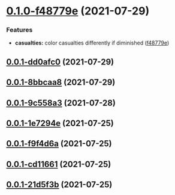 # [0.1.0-f48779e](https://github.com/Mejari/kw_warfare/compare/v0.0.1-dd0afc0...v0.1.0-f48779e) (2021-07-29)


### Features

* **casualties:** color casualties differently if diminished ([f48779e](https://github.com/Mejari/kw_warfare/commit/f48779e))




## [0.0.1-dd0afc0](https://github.com/Mejari/kw_warfare/compare/v0.0.1-8bbcaa8...v0.0.1-dd0afc0) (2021-07-29)




## [0.0.1-8bbcaa8](https://github.com/Mejari/kw_warfare/compare/v0.0.1-9c558a3...v0.0.1-8bbcaa8) (2021-07-29)




## [0.0.1-9c558a3](https://github.com/Mejari/kw_warfare/compare/v0.0.1-1e7294e...v0.0.1-9c558a3) (2021-07-28)




## [0.0.1-1e7294e](https://github.com/Mejari/kw_warfare/compare/v0.0.1-f9f4d6a...v0.0.1-1e7294e) (2021-07-25)




## [0.0.1-f9f4d6a](https://github.com/Mejari/kw_warfare/compare/v0.0.1-cd11661...v0.0.1-f9f4d6a) (2021-07-25)




## [0.0.1-cd11661](https://github.com/Mejari/kw_warfare/compare/v0.0.1-21d5f3b...v0.0.1-cd11661) (2021-07-25)




## [0.0.1-21d5f3b](https://github.com/Mejari/kw_warfare/compare/0.0.0...v0.0.1-21d5f3b) (2021-07-25)




